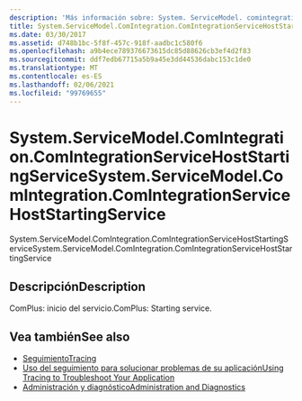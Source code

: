 ```yaml
---
description: 'Más información sobre: System. ServiceModel. comintegration. ComIntegrationServiceHostStartingService'
title: System.ServiceModel.ComIntegration.ComIntegrationServiceHostStartingService
ms.date: 03/30/2017
ms.assetid: d748b1bc-5f8f-457c-918f-aadbc1c580f6
ms.openlocfilehash: a9b4ece789376673615dc85d88626cb3ef4d2f83
ms.sourcegitcommit: ddf7edb67715a5b9a45e3dd44536dabc153c1de0
ms.translationtype: MT
ms.contentlocale: es-ES
ms.lasthandoff: 02/06/2021
ms.locfileid: "99769655"
---
```

# <a name="systemservicemodelcomintegrationcomintegrationservicehoststartingservice"></a><span data-ttu-id="38160-103">System.ServiceModel.ComIntegration.ComIntegrationServiceHostStartingService</span><span class="sxs-lookup"><span data-stu-id="38160-103">System.ServiceModel.ComIntegration.ComIntegrationServiceHostStartingService</span></span>

<span data-ttu-id="38160-104">System.ServiceModel.ComIntegration.ComIntegrationServiceHostStartingService</span><span class="sxs-lookup"><span data-stu-id="38160-104">System.ServiceModel.ComIntegration.ComIntegrationServiceHostStartingService</span></span>  
  
## <a name="description"></a><span data-ttu-id="38160-105">Descripción</span><span class="sxs-lookup"><span data-stu-id="38160-105">Description</span></span>  

 <span data-ttu-id="38160-106">ComPlus: inicio del servicio.</span><span class="sxs-lookup"><span data-stu-id="38160-106">ComPlus: Starting service.</span></span>  
  
## <a name="see-also"></a><span data-ttu-id="38160-107">Vea también</span><span class="sxs-lookup"><span data-stu-id="38160-107">See also</span></span>

- [<span data-ttu-id="38160-108">Seguimiento</span><span class="sxs-lookup"><span data-stu-id="38160-108">Tracing</span></span>](index.md)
- [<span data-ttu-id="38160-109">Uso del seguimiento para solucionar problemas de su aplicación</span><span class="sxs-lookup"><span data-stu-id="38160-109">Using Tracing to Troubleshoot Your Application</span></span>](using-tracing-to-troubleshoot-your-application.md)
- [<span data-ttu-id="38160-110">Administración y diagnóstico</span><span class="sxs-lookup"><span data-stu-id="38160-110">Administration and Diagnostics</span></span>](../index.md)
